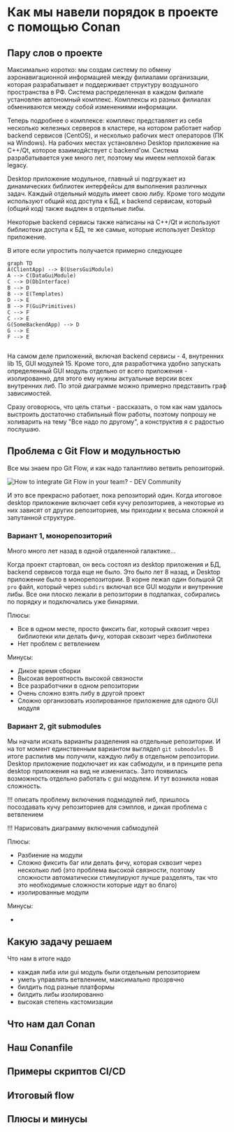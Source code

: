 # Как мы навели порядок в проекте с помощью Conan

## Пару слов о проекте

Максимально коротко: мы создам систему по обмену аэронавигационной информацией между филиалами организации, которая разрабатывает и поддерживает структуру воздушного пространства в РФ. Система распределенная в каждом филиале установлен автономный комплекс. Комплексы из разных филиалах обмениваются между собой изменениями информации. 

Теперь подробнее о комплексе: комплекс представляет из себя несколько железных серверов в кластере, на котором работает набор backend сервисов (CentOS), и несколько рабочих мест операторов (ПК на Windows). На рабочих местах установлено Desktop приложение на C++/Qt, которое взаимодйствует с backend'ом. Система разрабатывается уже много лет, поэтому мы имеем неплохой багаж legacy. 

Desktop приложение модульное, главный ui подгружает из динамических библиотек интерфейсы для выполнения различных задач. Каждый отдельный модуль имеет свою либу. Кроме того модули используют общий код доступа к БД, к backend сервисам, который (общий код) также выдлен в отдельные либы.

Некоторые backend сервисы также написаны на C++/Qt и используют библиотеки доступа к БД, те же самые, которые использует Desktop приложение.

В итоге если упростить получается примерно следующее

```mermaid
graph TD
A(ClientApp) --> B(UsersGuiModule)
A --> C(DataGuiModule)
C --> D(DbInterface)
B --> D
B --> E(Templates)
D --> E
B --> F(GuiPrimitives)
C --> F
C --> E
G(SomeBackendApp) --> D
G --> E
F --> E


```

На самом деле приложений, включая backend сервисы - 4, внутренних lib 15, GUI модулей 15. Кроме того, для разработчика удобно запускать определенный GUI модуль отдельно от всего приложения - изолированно, для этого ему нужны актуальные версии всех внутренних либ. По этой диаграмме можно примерно представить граф зависимостей.

Сразу оговорюсь, что цель статьи - рассказать, о том как нам удалось выстроить достаточно стабильный flow работы, поэтому попрошу не холиварить на тему "Все надо по другому", а конструктив я с радостью послушаю.

## Проблема с Git Flow и модульностью

Все мы знаем про Git Flow, и как надо талантливо ветвить репозиторий.

![How to integrate Git Flow in your team? - DEV Community](https://res.cloudinary.com/practicaldev/image/fetch/s--LiD1QJP6--/c_imagga_scale,f_auto,fl_progressive,h_900,q_auto,w_1600/https://dev-to-uploads.s3.amazonaws.com/i/ehlef9pp6xym7d80g3np.png)

И это все прекрасно работает, пока репозиторий один. Когда итоговое desktop приложение включает себя кучу репозиториев, а некоторые из них зависят от других репозиториев, мы приходим к весьма сложной и запутанной структуре.

### Вариант 1, монорепозиторий

Много много лет назад в одной отдаленной галактике...

Когда проект стартовал, он весь состоял из desktop приложения и БД, backend сервисов тогда еще не было. Это было лет 8 назад, и Desktop приложение было в монорепозитории. В корне лежал один большой Qt `pro` файл, который через `subdirs` включал все GUI модули и внутренние либы. Все они плоско лежали в репозитории в подпапках, собирались по порядку и подключались уже бинарями. 

Плюсы:

* Все в одном месте, просто фиксить баг, который сквозит через библиотеки или делать фичу, которая сквозит через библиотеки
* Нет проблем с ветвлением

Минусы:

* Дикое время сборки
* Высокая вероятность высокой связности
* Все разработчики в одном репозитории
* Очень сложно взять либу в другой проект
* Сложно организовать изолированное приложение для одного GUI модуля

### Вариант 2, git submodules

Мы начали искать варианты разделения на отдельные репозитории. И на тот момент единственным вариантом выглядел `git submodules`. В итоге распилив мы получили, каждую либу в отдельном репозитории. Desktop приложение подключает их как сабмодули, и в принципе репа desktop приложения на вид не изменилась. Зато появилась возможность отдельно работать с gui модулем. И тут возникла новая сложность.



!!! описать проблему включения подмодулей либ, пришлось посоздавать кучу репозиториев для сэмплов, и дикая проблема с ветвлением

!!! Нарисовать диаграмму включения сабмодулей

Плюсы:

* Разбиение на модули
* Сложно фиксить баг или делать фичу, которая сквозит через несколько либ (это проблема высокой связности, поэтому сложности автоматически стимулируют лучше разделять, так что это необходимые сложности которые идут во благо)
* изолированные модули

Минусы:

* 



## Какую задачу решаем

Что нам в итоге надо

* каждая либа или gui модуль были отдельным репозиторием
* уметь управлять ветвлением, максимально прозрвчно
* билдить под разные платформы
* билдить либы изолированно
* высокая степень кастомизации

## Что нам дал Conan



## Наш Conanfile



## Примеры скриптов CI/CD



## Итоговый flow



## Плюсы и минусы